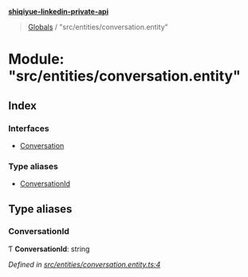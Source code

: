 **[shiqiyue-linkedin-private-api](../README.md)**

> [Globals](../globals.md) / "src/entities/conversation.entity"

# Module: "src/entities/conversation.entity"

## Index

### Interfaces

* [Conversation](../interfaces/_src_entities_conversation_entity_.conversation.md)

### Type aliases

* [ConversationId](_src_entities_conversation_entity_.md#conversationid)

## Type aliases

### ConversationId

Ƭ  **ConversationId**: string

*Defined in [src/entities/conversation.entity.ts:4](https://github.com/eilonmore/linkedin-private-api/blob/20fd7f3/src/entities/conversation.entity.ts#L4)*
